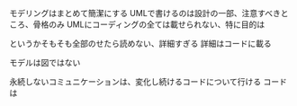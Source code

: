モデリングはまとめて簡潔にする
UMLで書けるのは設計の一部、注意すべきところ、骨格のみ
UMLにコーディングの全ては載せられない、特に目的は

というかそもそも全部のせたら読めない、詳細すぎる
詳細はコードに載る

モデルは図ではない

永続しないコミュニケーションは、変化し続けるコードについて行ける
コードは